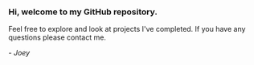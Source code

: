 ### Hi, welcome to my GitHub repository.

Feel free to explore and look at projects I've completed. If you have any questions please contact me.

*- Joey*
